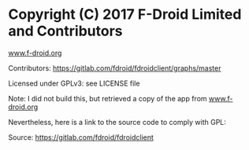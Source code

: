 # Copyright (C) 2017 F-Droid Limited and Contributors

www.f-droid.org

Contributors: https://gitlab.com/fdroid/fdroidclient/graphs/master

Licensed under GPLv3: see LICENSE file

Note: I did not build this, but retrieved a copy of the app from www.f-droid.org

Nevertheless, here is a link to the source code to comply with GPL:

Source: https://gitlab.com/fdroid/fdroidclient